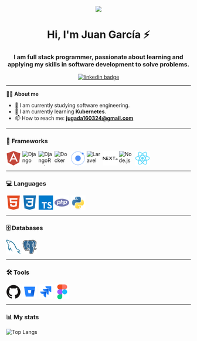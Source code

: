 <div id="presentacion" align="center">
  <img
    src="https://media.giphy.com/media/qgQUggAC3Pfv687qPC/giphy.gif"
    width="200"
  />
  <h1 align="center">Hi, I'm Juan García ⚡</h1>
  <h3 align="center">
    I am full stack programmer, passionate about learning and applying my skills in software development to solve problems.
  </h3>
</div>

<div id="redes" align="center">
  <a
    href="https://www.linkedin.com/in/juan-esteban-garc%C3%ADa-daza-611485209/"
    target="_blank"
  >
    <img
      src="https://img.shields.io/badge/linkedin-%230077B5.svg?style=for-the-badge&logo=linkedin&logoColor=white"
      alt="linkedin badge"
    />
  </a>
</div>

---

👨‍💻 **About me**

- 🔭 I am currently studying software engineering.
- 🌱 I am currently learning **Kubernetes**.
- 📫 How to reach me: **jugada160324@gmail.com**

---

### 🔨 **Frameworks**
<div style="display: flex; align-items: center; flex-wrap: wrap;">
  <img
    src="https://github.com/devicons/devicon/blob/master/icons/angularjs/angularjs-plain.svg"
    title="Angular"
    alt="Angular"
    width="40"
    height="40"
  />&nbsp;
  <img
    src="https://cdn.jsdelivr.net/gh/devicons/devicon@latest/icons/django/django-plain-wordmark.svg"
    title="Django"
    alt="Django"
    width="40"
    height="40"
  />&nbsp;
  <img
    src="https://cdn.jsdelivr.net/gh/devicons/devicon@latest/icons/djangorest/djangorest-original.svg"
    title="DjangoRest"
    alt="DjangoRest"
    width="40"
    height="40"
  />&nbsp;
  <img
    src="https://cdn.jsdelivr.net/gh/devicons/devicon@latest/icons/docker/docker-original.svg"
    title="Docker"
    alt="Docker"
    width="40"
    height="40"
  />&nbsp;
  <img
    src="https://github.com/devicons/devicon/blob/master/icons/ionic/ionic-original.svg"
    title="Ionic"
    alt="Ionic"
    width="40"
    height="40"
  />&nbsp;
  <img
    src="https://cdn.jsdelivr.net/gh/devicons/devicon@latest/icons/laravel/laravel-original.svg"
    title="Laravel"
    alt="Laravel"
    width="40"
    height="40"
  />&nbsp;
  <img
    src="https://github.com/devicons/devicon/blob/master/icons/nextjs/nextjs-original-wordmark.svg"
    title="Next.js"
    alt="Next.js"
    width="40"
    height="40"
  />&nbsp;
  <img
    src="https://cdn.jsdelivr.net/gh/devicons/devicon@latest/icons/nodejs/nodejs-original-wordmark.svg"
    title="Node.js"
    alt="Node.js"
    width="40"
    height="40"
  />&nbsp;
  <img
    src="https://github.com/devicons/devicon/blob/master/icons/react/react-original.svg"
    title="React"
    alt="React"
    width="40"
    height="40"
  />
</div>

---

### 💻 **Languages**
<div style="display: flex; align-items: center;">
  <img
    src="https://github.com/devicons/devicon/blob/master/icons/html5/html5-plain.svg"
    title="HTML5"
    alt="HTML5"
    width="40"
    height="40"
  />&nbsp;
  <img
    src="https://github.com/devicons/devicon/blob/master/icons/css3/css3-plain.svg"
    title="CSS3"
    alt="CSS3"
    width="40"
    height="40"
  />&nbsp;
  <img
    src="https://github.com/devicons/devicon/blob/master/icons/typescript/typescript-plain.svg"
    title="TypeScript"
    alt="TypeScript"
    width="40"
    height="40"
  />&nbsp;
  <img
    src="https://github.com/devicons/devicon/blob/master/icons/php/php-plain.svg"
    title="PHP"
    alt="PHP"
    width="40"
    height="40"
  />&nbsp;
  <img
    src="https://github.com/devicons/devicon/blob/master/icons/python/python-original.svg"
    title="Python"
    alt="Python"
    width="40"
    height="40"
  />
</div>

---

### 🗄️ **Databases**
<div style="display: flex; align-items: center;">
  <img
    src="https://github.com/devicons/devicon/blob/master/icons/mysql/mysql-original.svg"
    title="MySQL"
    alt="MySQL"
    width="40"
    height="40"
  />&nbsp;
  <img
    src="https://github.com/devicons/devicon/blob/master/icons/postgresql/postgresql-original.svg"
    title="PostgreSQL"
    alt="PostgreSQL"
    width="40"
    height="40"
  />
</div>

---

### 🛠️ **Tools**
<div style="display: flex; align-items: center;">
  <img
    src="https://github.com/devicons/devicon/blob/master/icons/github/github-original.svg"
    title="GitHub"
    alt="GitHub"
    width="40"
    height="40"
  />&nbsp;
  <img
    src="https://github.com/devicons/devicon/blob/master/icons/bitbucket/bitbucket-original.svg"
    title="Bitbucket"
    alt="Bitbucket"
    width="40"
    height="40"
  />&nbsp;
  <img
    src="https://github.com/devicons/devicon/blob/master/icons/jira/jira-original.svg"
    title="Jira"
    alt="Jira"
    width="40"
    height="40"
  />&nbsp;
  <img
    src="https://github.com/devicons/devicon/blob/master/icons/figma/figma-original.svg"
    title="Figma"
    alt="Figma"
    width="40"
    height="40"
  />
</div>

---

### 📊 **My stats**

![Top Langs](https://github-readme-stats.vercel.app/api/top-langs/?username=ChilyGarcia&langs_count=8)

